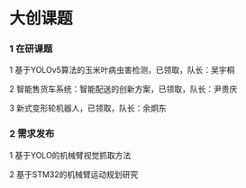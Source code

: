 # 大创课题

### 1 在研课题


1 基于YOLOv5算法的玉米叶病虫害检测，已领取，队长：吴宇桐

2 智能售货车系统：智能配送的创新方案，已领取，队长：尹贵庆

3 新式变形轮机器人，已领取，队长：余炯东

### 2 需求发布

1 基于YOLO的机械臂视觉抓取方法

2 基于STM32的机械臂运动规划研究